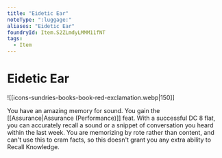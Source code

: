 ```yaml
---
title: "Eidetic Ear"
noteType: ":luggage:"
aliases: "Eidetic Ear"
foundryId: Item.S2ZLmdyLMMM11fNT
tags:
  - Item
---
```


# Eidetic Ear
![[icons-sundries-books-book-red-exclamation.webp|150]]

You have an amazing memory for sound. You gain the [[Assurance|Assurance (Performance)]] feat. With a successful DC 8 flat, you can accurately recall a sound or a snippet of conversation you heard within the last week. You are memorizing by rote rather than content, and can't use this to cram facts, so this doesn't grant you any extra ability to Recall Knowledge.
